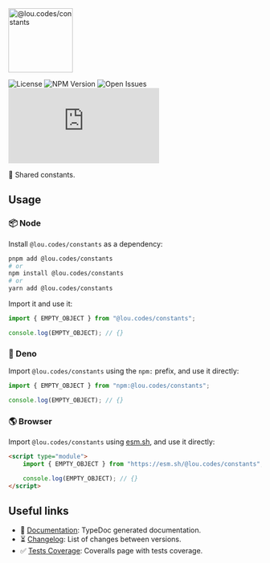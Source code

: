<img id="logo" alt="@lou.codes/constants" src="https://lou.codes/logos/lou_codes_constants.svg" height="128" />

![License][license-badge] ![NPM Version][npm-version-badge]
![Open Issues][open-issues-badge] ![Size][size-badge]

🔢 Shared constants.

## Usage

### 📦 Node

Install `@lou.codes/constants` as a dependency:

```bash
pnpm add @lou.codes/constants
# or
npm install @lou.codes/constants
# or
yarn add @lou.codes/constants
```

Import it and use it:

```typescript
import { EMPTY_OBJECT } from "@lou.codes/constants";

console.log(EMPTY_OBJECT); // {}
```

### 🦕 Deno

Import `@lou.codes/constants` using the `npm:` prefix, and use it directly:

```typescript
import { EMPTY_OBJECT } from "npm:@lou.codes/constants";

console.log(EMPTY_OBJECT); // {}
```

### 🌎 Browser

Import `@lou.codes/constants` using [esm.sh][esm.sh], and use it directly:

```html
<script type="module">
	import { EMPTY_OBJECT } from "https://esm.sh/@lou.codes/constants";

	console.log(EMPTY_OBJECT); // {}
</script>
```

## Useful links

-   📝 [Documentation][documentation]: TypeDoc generated documentation.
-   ⏳ [Changelog][changelog]: List of changes between versions.
-   ✅ [Tests Coverage][coverage]: Coveralls page with tests coverage.

<!-- Reference -->

[changelog]:
	https://github.com/loucyx/lou.codes/blob/main/packages/@loucyx/@lou.codes/constants/CHANGELOG.md
[coverage-badge]:
	https://img.shields.io/coveralls/github/loucyx/lou.codes.svg?labelColor=666&color=0a8
[coverage]: https://coveralls.io/github/loucyx/lou.codes
[documentation]: https://lou.codes/libraries/lou.codes_constants/
[esm.sh]: https://esm.sh
[license-badge]:
	https://img.shields.io/npm/l/@lou.codes/constants.svg?labelColor=666&color=0a8
[npm-version-badge]:
	https://img.shields.io/npm/v/@lou.codes/constants.svg?labelColor=666&color=0a8
[open-issues-badge]:
	https://img.shields.io/github/issues/loucyx/lou.codes.svg?labelColor=666&color=0a8
[size-badge]:
	https://img.shields.io/badge/dynamic/json?label=size&labelColor=666&color=0a8&suffix=KiB&query=%24.size&url=https%3A%2F%2Fraw.githubusercontent.com%loucyx%2Flou.codes%2Fmain%2Fpackages%2F@lou.codes/constants%2Fpackage.json
[lou.codes]: https://lou.codes
